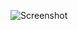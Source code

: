 ![Screenshot](https://raw.githubusercontent.com/Cryakl/Ultimate-RAT-Collection/refs/heads/main/NuclearRat/Nuclear%20RAT%201.0%20PublicBeta%204.03/Screenshot.png)
